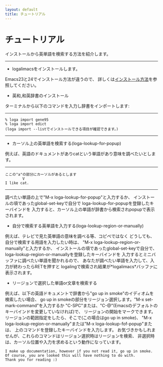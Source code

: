 ```yaml
---
layout: default
title: チュートリアル
---
```

 
# チュートリアル

インストールから英単語を検索する方法を紹介します。

---

* logalimacsをインストールします。

Emacs23と24でインストール方法が違うので、
詳しくは[インストール方法](/logalimacs/install.html)を参照してください。

* 英和,和英辞書のインストール

ターミナルから以下のコマンドを入力し辞書をインポートします:

---

    % loga import gene95
    % loga import edict
    (loga import --listでインストールできる項目が確認できます。)

---

* カーソル上の英単語を検索する(loga-lookup-for-popup)

例えば、英語のドキュメントがありcatという単語があり意味を調べたいとします。

---

    ここの"a"の部分にカーソルがあるとします
            V
    I like cat.

---

調べたい単語の上で"M-x loga-lookup-for-popup"と入力するか、
インストールの項であったglobal-set-keyで自分で
loga-lookup-for-popupを登録したキーバインドを
入力すると、カーソル上の単語が辞書から検索されpopupで表示されます。



* 自分で検索する英単語を入力する(loga-lookup-region-or-manually)

例えば、テレビで見た英単語の意味を調べる等、コピペではなく
どうしても、自分で検索する用語を入力したい時は、
"M-x loga-lookup-region-or-manually"と入力するか、
インストールの項であったglobal-set-keyで自分で、
loga-lookup-region-or-manuallyを登録したキーバインドを
入力するとミニバッファに調べたい単語を聞かれるので、
あなたが調べたい単語を入力して、入力が終わったらRETを押すと
logalingで検索され結果が\*logalimacs\*バッファに表示されます。

* リージョンで選択した単語or文章を検索する

例えば、以下の英語ドキュメントで辞書から"go up in smoke"のイディオムを検索したい場合、
go up in smokeの部分をリージョン選択します。"M-x set-mark-command"を入力するか
"C-SPC"または、"C-@"(Emacsのデフォルトのキーバインドを変更していなければ)で、
リージョンの開始をマークできます。
リージョンの範囲指定をしたら、そこで(この場合はgo up in smoke)、
"M-x loga-lookup-region-or-manually"または"M-x loga-lookup-fof-popup"または、 
上のコマンドを登録したキーバインドを入力します。
お気づきかもしれませんが、これらのコマンドはリージョン選択時はリージョンを検索、
非選択時は、カーソル位置や入力を求めるという動作になっています。

    I make up documentation, however if you not read it, go up in smoke.
    Of course, you are looked this will have nothing to do with.
    Thank you for reading :)
